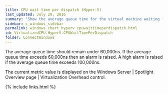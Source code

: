 ```yaml
---
title: CPU wait time per dispatch (Hyper-V)
last_updated: July 29, 2016
summary: "Show the average queue time for the virtual machine waiting for CPU to become available."
sidebar: c_windows_sidebar
permalink: windows_chart_hyperv_cpuwaittimeperdispatch.html
id: VirtualizedCPU.HyperV.CPUWaitTimePerDispatch
folder: ConnectWindows
---
```



The average queue time should remain under 60,000ns. If the average queue time exceeds 60,000ns then an alarm is raised. A high alarm is raised if the average queue time exceeds 100,000ns.

The current metric value is displayed on the Windows Server \| Spotlight Overview page \| Virtualization Overhead control.



{% include links.html %}
